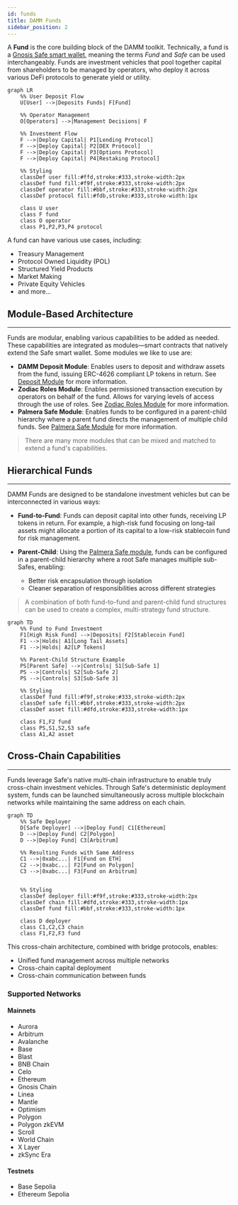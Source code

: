 ```yaml
---
id: funds
title: DAMM Funds
sidebar_position: 2
---
```


A **Fund** is the core building block of the DAMM toolkit. Technically, a fund is a [Gnosis Safe smart wallet](https://docs.safe.global/home/what-is-safe), meaning the terms *Fund* and *Safe* can be used interchangeably. Funds are investment vehicles that pool together capital from shareholders to be managed by operators, who deploy it across various DeFi protocols to generate yield or utility.

```mermaid
graph LR
    %% User Deposit Flow
    U[User] -->|Deposits Funds| F[Fund]
    
    %% Operator Management
    O[Operators] -->|Management Decisions| F
    
    %% Investment Flow
    F -->|Deploy Capital| P1[Lending Protocol]
    F -->|Deploy Capital| P2[DEX Protocol]
    F -->|Deploy Capital| P3[Options Protocol]
    F -->|Deploy Capital| P4[Restaking Protocol]
    
    %% Styling
    classDef user fill:#ffd,stroke:#333,stroke-width:2px
    classDef fund fill:#f9f,stroke:#333,stroke-width:2px
    classDef operator fill:#bbf,stroke:#333,stroke-width:2px
    classDef protocol fill:#fdb,stroke:#333,stroke-width:1px
    
    class U user
    class F fund
    class O operator
    class P1,P2,P3,P4 protocol
```


A fund can have various use cases, including: 
- Treasury Management
- Protocol Owned Liquidity (POL)
- Structured Yield Products
- Market Making
- Private Equity Vehicles
- and more...


## Module-Based Architecture
---

 Funds are modular, enabling various capabilities to be added as needed. These capabilities are integrated as modules—smart contracts that natively extend the Safe smart wallet. Some modules we like to use are:

- **DAMM Deposit Module**: Enables users to deposit and withdraw assets from the fund, issuing ERC-4626 compliant LP tokens in return. See [Deposit Module](./deposit_module.md) for more information.
- **Zodiac Roles Module**: Enables permissioned transaction execution by operators on behalf of the fund. Allows for varying levels of access through the use of roles. See [Zodiac Roles Module](https://www.zodiac.wiki/documentation/roles-modifier) for more information.
- **Palmera Safe Module**: Enables funds to be configured in a parent-child hierarchy where a parent fund directs the management of multiple child funds. See [Palmera Safe Module](https://docs.palmeradao.xyz/palmera-module-safe-hierarchical-structure) for more information.


> There are many more modules that can be mixed and matched to extend a fund's capabilities. 


## Hierarchical Funds
---

DAMM Funds are designed to be standalone investment vehicles but can be interconnected in various ways:

- **Fund-to-Fund**: Funds can deposit capital into other funds, receiving LP tokens in return. For example, a high-risk fund focusing on long-tail assets might allocate a portion of its capital to a low-risk stablecoin fund for risk management.

- **Parent-Child**: Using the [Palmera Safe module](https://docs.palmeradao.xyz/palmera-module-safe-hierarchical-structure), funds can be configured in a parent-child hierarchy where a root Safe manages multiple sub-Safes, enabling:
  - Better risk encapsulation through isolation
  - Cleaner separation of responsibilities across different strategies

> A combination of both fund-to-fund and parent-child fund structures can be used to create a complex, multi-strategy fund structure.

```mermaid
graph TD
    %% Fund to Fund Investment
    F1[High Risk Fund] -->|Deposits| F2[Stablecoin Fund]
    F1 -->|Holds| A1[Long Tail Assets]
    F1 -->|Holds| A2[LP Tokens]
    
    %% Parent-Child Structure Example
    PS[Parent Safe] -->|Controls| S1[Sub-Safe 1]
    PS -->|Controls| S2[Sub-Safe 2]
    PS -->|Controls| S3[Sub-Safe 3]
    
    %% Styling
    classDef fund fill:#f9f,stroke:#333,stroke-width:2px
    classDef safe fill:#bbf,stroke:#333,stroke-width:2px
    classDef asset fill:#dfd,stroke:#333,stroke-width:1px
    
    class F1,F2 fund
    class PS,S1,S2,S3 safe
    class A1,A2 asset
```


## Cross-Chain Capabilities
---

Funds leverage Safe's native multi-chain infrastructure to enable truly cross-chain investment vehicles. Through Safe's deterministic deployment system, funds can be launched simultaneously across multiple blockchain networks while maintaining the same address on each chain.

```mermaid
graph TD
    %% Safe Deployer
    D[Safe Deployer] -->|Deploy Fund| C1[Ethereum]
    D -->|Deploy Fund| C2[Polygon]
    D -->|Deploy Fund| C3[Arbitrum]
    
    %% Resulting Funds with Same Address
    C1 -->|0xabc...| F1[Fund on ETH]
    C2 -->|0xabc...| F2[Fund on Polygon]
    C3 -->|0xabc...| F3[Fund on Arbitrum]

    
    %% Styling
    classDef deployer fill:#f9f,stroke:#333,stroke-width:2px
    classDef chain fill:#dfd,stroke:#333,stroke-width:1px
    classDef fund fill:#bbf,stroke:#333,stroke-width:1px
    
    class D deployer
    class C1,C2,C3 chain
    class F1,F2,F3 fund
```

This cross-chain architecture, combined with bridge protocols, enables:
- Unified fund management across multiple networks
- Cross-chain capital deployment
- Cross-chain communication between funds

### Supported Networks

#### Mainnets
- Aurora
- Arbitrum
- Avalanche
- Base
- Blast
- BNB Chain
- Celo
- Ethereum
- Gnosis Chain
- Linea
- Mantle
- Optimism
- Polygon
- Polygon zkEVM
- Scroll
- World Chain
- X Layer
- zkSync Era

#### Testnets
- Base Sepolia
- Ethereum Sepolia